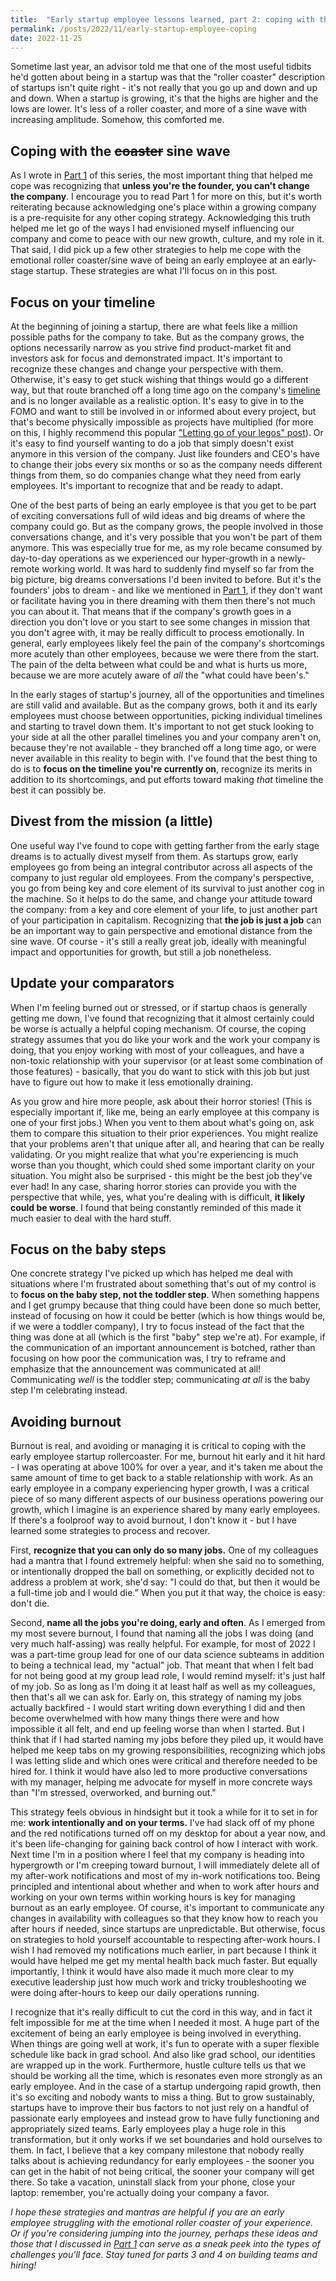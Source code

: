 ```yaml
---
title:  "Early startup employee lessons learned, part 2: coping with the coaster"
permalink: /posts/2022/11/early-startup-employee-coping
date: 2022-11-25
---
```


Sometime last year, an advisor told me that one of the most useful tidbits he'd gotten about being in a startup was that the "roller coaster" description of startups isn't quite right - it's not really that you go up and down and up and down. When a startup is growing, it's that the highs are higher and the lows are lower. It's less of a roller coaster, and more of a sine wave with increasing amplitude. 
Somehow, this comforted me.

## Coping with the ~~coaster~~ sine wave

As I wrote in [Part 1](/posts/2022/11/early-startup-employee-change) of this series, the most important thing that helped me cope was recognizing that **unless you're the founder, you can't change the company**.
I encourage you to read Part 1 for more on this, but it's worth reiterating because acknowledging one's place within a growing company is a pre-requisite for any other coping strategy.
Acknowledging this truth helped me let go of the ways I had envisioned myself influencing our company and come to peace with our new growth, culture, and my role in it.
That said, I did pick up a few other strategies to help me cope with the emotional roller coaster/sine wave of being an early employee at an early-stage startup.
These strategies are what I'll focus on in this post.

## Focus on your timeline

At the beginning of joining a startup, there are what feels like a million possible paths for the company to take.
But as the company grows, the options necessarily narrow as you strive find product-market fit and investors ask for focus and demonstrated impact.
It's important to recognize these changes and change your perspective with them.
Otherwise, it's easy to get stuck wishing that things would go a different way, but that route branched off a long time ago on the company's [timeline](https://en.wikipedia.org/wiki/Remedial_Chaos_Theory) and is no longer available as a realistic option.
It's easy to give in to the FOMO and want to still be involved in or informed about every project, but that's become physically impossible as projects have multiplied (for more on this, I highly recommend this popular ["Letting go of your legos" post](https://review.firstround.com/give-away-your-legos-and-other-commandments-for-scaling-startups)).
Or it's easy to find yourself wanting to do a job that simply doesn't exist anymore in this version of the company.
Just like founders and CEO's have to change their jobs every six months or so as the company needs different things from them, so do companies change what they need from early employees.
It's important to recognize that and be ready to adapt.

One of the best parts of being an early employee is that you get to be part of exciting conversations full of wild ideas and big dreams of where the company could go.
But as the company grows, the people involved in those conversations change, and it's very possible that you won't be part of them anymore.
This was especially true for me, as my role became consumed by day-to-day operations as we experienced our hyper-growth in a newly-remote working world. 
It was hard to suddenly find myself so far from the big picture, big dreams conversations I'd been invited to before.
But it's the founders' jobs to dream - and like we mentioned in [Part 1](/posts/2022/11/early-startup-employee-change), if they don't want or facilitate having you in there dreaming with them then there's not much you can about it.
That means that if the company's growth goes in a direction you don't love or you start to see some changes in mission that you don't agree with, it may be really difficult to process emotionally. 
In general, early employees likely feel the pain of the company's shortcomings more acutely than other employees, because we were there from the start.
The pain of the delta between what could be and what is hurts us more, because we are more acutely aware of _all_ the "what could have been's."

In the early stages of startup's journey, all of the opportunities and timelines are still valid and available.
But as the company grows, both it and its early employees must choose between opportunities, picking individual timelines and starting to travel down them.
It's important to not get stuck looking to your side at all the other parallel timelines you and your company aren't on, because they're not available - they branched off a long time ago, or were never available in this reality to begin with.
I've found that the best thing to do is to **focus on the timeline you're currently on**, recognize its merits in addition to its shortcomings, and put efforts toward making _that_ timeline the best it can possibly be.

## Divest from the mission (a little)

One useful way I've found to cope with getting farther from the early stage dreams is to actually divest myself from them.
As startups grow, early employees go from being an integral contributor across all aspects of the company to just regular old employees.
From the company's perspective, you go from being key and core element of its survival to just another cog in the machine.
So it helps to do the same, and change your attitude toward the company: from a key and core element of your life, to just another part of your participation in capitalism.
Recognizing that **the job is just a job** can be an important way to gain perspective and emotional distance from the sine wave.
Of course - it's still a really great job, ideally with meaningful impact and opportunities for growth, but still a job nonetheless.

## Update your comparators

When I'm feeling burned out or stressed, or if startup chaos is generally getting me down, I've found that recognizing that it almost certainly could be worse is actually a helpful coping mechanism.
Of course, the coping strategy assumes that you do like your work and the work your company is doing, that you enjoy working with most of your colleagues, and have a non-toxic relationship with your supervisor (or at least some combination of those features) - basically, that you do want to stick with this job but just have to figure out how to make it less emotionally draining.

As you grow and hire more people, ask about their horror stories!
(This is especially important if, like me, being an early employee at this company is one of your first jobs.)
When you vent to them about what's going on, ask them to compare this situation to their prior experiences.
You might realize that your problems aren't that unique after all, and hearing that can be really validating.
Or you might realize that what you're experiencing is much worse than you thought, which could shed some important clarity on your situation.
You might also be surprised - this might be the best job they've ever had!
In any case, sharing horror stories can provide you with the perspective that while, yes, what you're dealing with is difficult, **it likely could be worse**. 
I found that being constantly reminded of this made it much easier to deal with the hard stuff.

## Focus on the baby steps

One concrete strategy I've picked up which has helped me deal with situations where I'm frustrated about something that's out of my control is to **focus on the baby step, not the toddler step**.
When something happens and I get grumpy because that thing could have been done so much better, instead of focusing on how it could be better (which is how things would be, if we were a toddler company), I try to focus instead of the fact that the thing was done at all (which is the first "baby" step we're at).
For example, if the communication of an important announcement is botched, rather than focusing on how poor the communication was, I try to reframe and emphasize that the announcement was communicated at all!
Communicating _well_ is the toddler step; communicating _at all_ is the baby step I'm celebrating instead.

## Avoiding burnout

Burnout is real, and avoiding or managing it is critical to coping with the early employee startup rollercoaster.
For me, burnout hit early and it hit hard - I was operating at above 100% for over a year, and it's taken me about the same amount of time to get back to a stable relationship with work.
As an early employee in a company experiencing hyper growth, I was a critical piece of so many different aspects of our business operations powering our growth, which I imagine is an experience shared by many early employees.
If there's a foolproof way to avoid burnout, I don't know it - but I have learned some strategies to process and recover.

First, **recognize that you can only do so many jobs.**
One of my colleagues had a mantra that I found extremely helpful: when she said no to something, or intentionally dropped the ball on something, or explicitly decided not to address a problem at work, she'd say: "I could do that, but then it would be a full-time job and I would die."
When you put it that way, the choice is easy: don't die.

Second, **name all the jobs you're doing, early and often**.
As I emerged from my most severe burnout, I found that naming all the jobs I was doing (and very much half-assing) was really helpful.
For example, for most of 2022 I was a part-time group lead for one of our data science subteams in addition to being a technical lead, my "actual" job.
That meant that when I felt bad for not being good at my group lead role, I would remind myself: it's just half of my job.
So as long as I'm doing it at least half as well as my colleagues, then that's all we can ask for. 
Early on, this strategy of naming my jobs actually backfired - I would start writing down everything I did and then become overwhelmed with how many things there were and how impossible it all felt, and end up feeling worse than when I started.
But I think that if I had started naming my jobs before they piled up, it would have helped me keep tabs on my growing responsibilities, recognizing which jobs I was letting slide and which ones were critical and therefore needed to be hired for.
I think it would have also led to more productive conversations with my manager, helping me advocate for myself in more concrete ways than "I'm stressed, overworked, and burning out."


This strategy feels obvious in hindsight but it took a while for it to set in for me: **work intentionally and on your terms.**
I've had slack off of my phone and the red notifications turned off on my desktop for about a year now, and it's been life-changing for gaining back control of how I interact with work.
Next time I'm in a position where I feel that my company is heading into hypergrowth or I'm creeping toward burnout, I will immediately delete all of my after-work notifications and most of my in-work notifications too.
Being principled and intentional about whether and when to work after hours and working on your own terms within working hours is key for managing burnout as an early employee.
Of course, it's important to communicate any changes in availability with colleagues so that they know how to reach you after hours if needed, since startups are unpredictable.
But otherwise, focus on strategies to hold yourself accountable to respecting after-work hours.
I wish I had removed my notifications much earlier, in part because I think it would have helped me get my mental health back much faster.
But equally importantly, I think it would have also made it much more clear to my executive leadership just how much work and tricky troubleshooting we were doing after-hours to keep our daily operations running. 

I recognize that it's really difficult to cut the cord in this way, and in fact it felt impossible for me at the time when I needed it most.
A huge part of the excitement of being an early employee is being involved in everything.
When things are going well at work, it's fun to operate with a super flexible schedule like back in grad school.
And also like grad school, our identities are wrapped up in the work.
Furthermore, hustle culture tells us that we should be working all the time, which is resonates even more strongly as an early employee.
And in the case of a startup undergoing rapid growth, then it's so exciting and nobody wants to miss a thing.
But to grow sustainably, startups have to improve their bus factors to not just rely on a handful of passionate early employees and instead grow to have fully functioning and appropriately sized teams.
Early employees play a huge role in this transformation, but it only works if we set boundaries and hold ourselves to them.
In fact, I believe that a key company milestone that nobody really talks about is achieving redundancy for early employees - the sooner you can get in the habit of not being critical, the sooner your company will get there.
So take a vacation, uninstall slack from your phone, close your laptop: remember, you're actually doing your company a favor.

_I hope these strategies and mantras are helpful if you are an early employee struggling with the emotional roller coaster of your experience.
Or if you're considering jumping into the journey, perhaps these ideas and those that I discussed in [Part 1](/posts/2022/11/early-startup-employee-change) can serve as a sneak peek into the types of challenges you'll face. 
Stay tuned for parts 3 and 4 on building teams and hiring!_ 